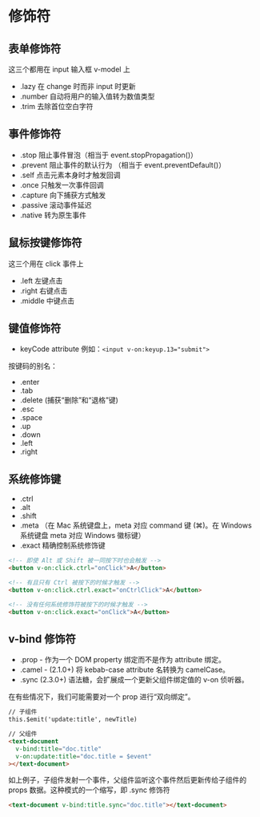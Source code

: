 # 修饰符

## 表单修饰符

这三个都用在 input 输入框 v-model 上

* .lazy 在 change 时而非 input 时更新
* .number 自动将用户的输入值转为数值类型
* .trim 去除首位空白字符

## 事件修饰符

* .stop 阻止事件冒泡（相当于 event.stopPropagation()）
* .prevent 阻止事件的默认行为 （相当于 event.preventDefault()）
* .self 点击元素本身时才触发回调
* .once 只触发一次事件回调
* .capture 向下捕获方式触发
* .passive 滚动事件延迟
* .native 转为原生事件

## 鼠标按键修饰符

这三个用在 click 事件上

* .left 左键点击
* .right 右键点击
* .middle 中键点击

## 键值修饰符

* keyCode attribute 例如：`<input v-on:keyup.13="submit">`

按键码的别名：

* .enter
* .tab
* .delete (捕获“删除”和“退格”键)
* .esc
* .space
* .up
* .down
* .left
* .right

## 系统修饰键

* .ctrl
* .alt
* .shift
* .meta （在 Mac 系统键盘上，meta 对应 command 键 (⌘)。在 Windows 系统键盘 meta 对应 Windows 徽标键）
* .exact 精确控制系统修饰键

```html
<!-- 即使 Alt 或 Shift 被一同按下时也会触发 -->
<button v-on:click.ctrl="onClick">A</button>

<!-- 有且只有 Ctrl 被按下的时候才触发 -->
<button v-on:click.ctrl.exact="onCtrlClick">A</button>

<!-- 没有任何系统修饰符被按下的时候才触发 -->
<button v-on:click.exact="onClick">A</button>
```

## v-bind 修饰符

* .prop - 作为一个 DOM property 绑定而不是作为 attribute 绑定。
* .camel - (2.1.0+) 将 kebab-case attribute 名转换为 camelCase。
* .sync (2.3.0+) 语法糖，会扩展成一个更新父组件绑定值的 v-on 侦听器。

在有些情况下，我们可能需要对一个 prop 进行“双向绑定”。

```html
// 子组件
this.$emit('update:title', newTitle)

// 父组件
<text-document
  v-bind:title="doc.title"
  v-on:update:title="doc.title = $event"
></text-document>
```

如上例子，子组件发射一个事件，父组件监听这个事件然后更新传给子组件的 props 数据。这种模式的一个缩写，即 .sync 修饰符

```html
<text-document v-bind:title.sync="doc.title"></text-document>
```
